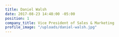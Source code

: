 ```yaml
---
title: Daniel Walsh
date: 2017-08-23 14:48:00 -05:00
position: 1
company_title: Vice President of Sales & Marketing
profile_image: "/uploads/daniel-walsh.jpg"
---
```


